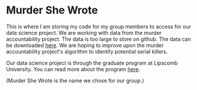 # Murder She Wrote

This is where I am storing my code for my group members to access for our data science project. We are working with data from the 
murder accountability project. The data is too large to store on github. The data can be downloaded [here](http://www.murderdata.org/p/data-docs.html).
We are hoping to improve upon the murder accountability project's algorithm to identify potential serial killers.

Our data science project is through the graduate program at Lipscomb University. You can read more about the program [here](https://www.lipscomb.edu/technology/graduate-programs/graduate-data-science).

(Murder She Wrote is the name we chose for our group.)
